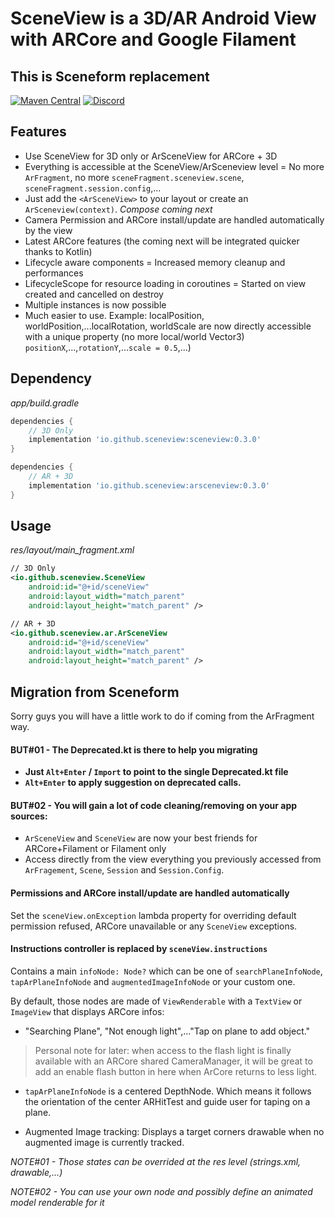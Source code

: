 # SceneView is a 3D/AR Android View with ARCore and Google Filament

## This is Sceneform replacement

[![Maven Central](https://img.shields.io/maven-central/v/io.github.sceneview/sceneview.svg?label=Maven%20Central)](https://search.maven.org/search?q=g:%22io.github.sceneview%22)
[![Discord](https://img.shields.io/discord/893787194295222292?color=7389D8&label=Discord&logo=Discord&logoColor=ffffff&style=flat-square)](https://discord.gg/UbNDDBTNqb)

## Features

- Use SceneView for 3D only or ArSceneView for ARCore + 3D
- Everything is accessible at the SceneView/ArSceneview level = No more `ArFragment`, no more `sceneFragment.sceneview.scene`, `sceneFragment.session.config`,...
- Just add the `<ArSceneView>` to your layout or create an `ArSceneview(context)`. *Compose coming next*
- Camera Permission and ARCore install/update are handled automatically by the view
- Latest ARCore features (the coming next will be integrated quicker thanks to Kotlin)
- Lifecycle aware components = Increased memory cleanup and performances
- LifecycleScope for resource loading in coroutines = Started on view created and cancelled on destroy
- Multiple instances is now possible
- Much easier to use. Example: localPosition, worldPosition,...localRotation, worldScale are now directly accessible with a unique property (no more local/world Vector3) `positionX`,...,`rotationY`,...`scale = 0.5`,...)

## Dependency

*app/build.gradle*
```gradle
dependencies {
    // 3D Only
    implementation 'io.github.sceneview:sceneview:0.3.0'
}
```

```gradle
dependencies {
    // AR + 3D
    implementation 'io.github.sceneview:arsceneview:0.3.0'
}
```

## Usage

*res/layout/main_fragment.xml*
```xml
// 3D Only
<io.github.sceneview.SceneView
    android:id="@+id/sceneView"
    android:layout_width="match_parent"
    android:layout_height="match_parent" />
```


```xml
// AR + 3D
<io.github.sceneview.ar.ArSceneView
    android:id="@+id/sceneView"
    android:layout_width="match_parent"
    android:layout_height="match_parent" />
```

## Migration from Sceneform

Sorry guys you will have a little work to do if coming from the ArFragment way.

#### BUT#01 - The Deprecated.kt is there to help you migrating

- **Just `Alt+Enter` / `Import` to point to the single Deprecated.kt file**
- **`Alt+Enter` to apply suggestion on deprecated calls.**

#### BUT#02 - You will gain a lot of code cleaning/removing on your app sources:

- `ArSceneView` and `SceneView` are now your best friends for ARCore+Filament or Filament only
- Access directly from the view everything you previously accessed from `ArFragement`, `Scene`, `Session` and `Session.Config`.

#### Permissions and ARCore install/update are handled automatically 
Set the `sceneView.onException` lambda property for overriding default permission refused, ARCore unavailable or any `SceneView` exceptions.

#### Instructions controller is replaced by `sceneView.instructions`
Contains a main `infoNode: Node?` which can be one of `searchPlaneInfoNode`, `tapArPlaneInfoNode` and `augmentedImageInfoNode` or your custom one.

By default, those nodes are made of `ViewRenderable` with a `TextView` or `ImageView` that displays ARCore infos:

- "Searching Plane", "Not enough light",..."Tap on plane to add object."
> Personal note for later: when access to the flash light is finally available with an ARCore shared CameraManager, it will be great to add an enable flash button in here when ArCore returns to less light.

- `tapArPlaneInfoNode` is a centered DepthNode. Which means it follows the orientation of the center ARHitTest and guide user for taping on a plane.

- Augmented Image tracking: Displays a target corners drawable when no augmented image is currently tracked.


*NOTE#01 - Those states can be overrided at the res level (strings.xml, drawable,...)*

*NOTE#02 - You can use your own node and possibly define an animated model renderable for it*
